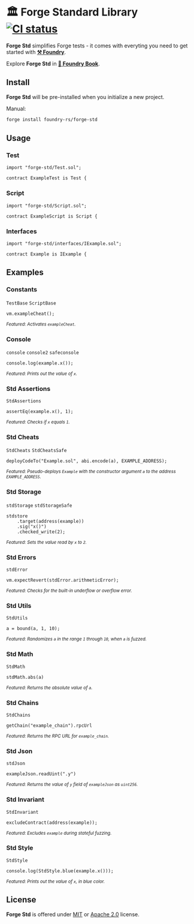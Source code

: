 # 🏛️ Forge Standard Library &nbsp; [![CI status](https://github.com/foundry-rs/forge-std/actions/workflows/ci.yml/badge.svg)](https://github.com/foundry-rs/forge-std/actions/workflows/ci.yml)

**Forge Std** simplifies Forge tests - it comes with everyting you need to get started with [**⚒️ Foundry**](https://github.com/foundry-rs/foundry).

Explore **Forge Std** in [**📖 Foundry Book**](https://book.getfoundry.sh/forge/forge-std.html).

## Install

**Forge Std** will be pre-installed when you initialize a new project.

Manual:

```bash
forge install foundry-rs/forge-std
```

## Usage

### Test

```solidity
import "forge-std/Test.sol";

contract ExampleTest is Test {
```

### Script

```solidity
import "forge-std/Script.sol";

contract ExampleScript is Script {
```

### Interfaces

```solidity
import "forge-std/interfaces/IExample.sol";

contract Example is IExample {
```

## Examples

### Constants

`TestBase` `ScriptBase`

```solidity
vm.exampleCheat();
```

<sup>*Featured: Activates `exampleCheat`.*</sup>

### Console

`console` `console2` `safeconsole`

```solidity
console.log(example.x());
```

<sup>*Featured: Prints out the value of `x`.*</sup>

### Std Assertions

`StdAssertions`

```solidity
assertEq(example.x(), 1);
```

<sup>*Featured: Checks if `x` equals `1`.*</sup>

### Std Cheats

`StdCheats` `StdCheatsSafe`

```solidity
deployCodeTo("Example.sol", abi.encode(a), EXAMPLE_ADDRESS);
```

<sup>*Featured: Pseudo-deploys `Example` with the constructor argument `a` to the address `EXAMPLE_ADDRESS`.*</sup>

### Std Storage

`stdStorage` `stdStorageSafe`

```solidity
stdstore
    .target(address(example))
    .sig("x()")
    .checked_write(2);
```

<sup>*Featured: Sets the value read by `x` to `2`.*</sup>

### Std Errors

`stdError`

```solidity
vm.expectRevert(stdError.arithmeticError);
```

<sup>*Featured: Checks for the built-in underflow or overflow error.*</sup>

### Std Utils

`StdUtils`

```solidity
a = bound(a, 1, 10);
```

<sup>*Featured: Randomizes `a` in the range `1` through `10`, when `a` is fuzzed.*</sup>

### Std Math

`StdMath`

```solidity
stdMath.abs(a)
```

<sup>*Featured: Returns the absolute value of `a`.*</sup>

### Std Chains

`StdChains`

```solidity
getChain("example_chain").rpcUrl
```

<sup>*Featured: Returns the RPC URL for `example_chain`.*</sup>

### Std Json

`stdJson`

```solidity
exampleJson.readUint(".y")
```

<sup>*Featured: Returns the value of `y` field of `exampleJson` as `uint256`.*</sup>

### Std Invariant

`StdInvariant`

```solidity
excludeContract(address(example));
```

<sup>*Featured: Excludes `example` during stateful fuzzing.*</sup>

### Std Style

`StdStyle`

```solidity
console.log(StdStyle.blue(example.x()));
```

<sup>*Featured: Prints out the value of `x`, in blue color.*</sup>

## License

**Forge Std** is offered under [MIT](LICENSE-MIT) or [Apache 2.0](LICENSE-APACHE) license.
